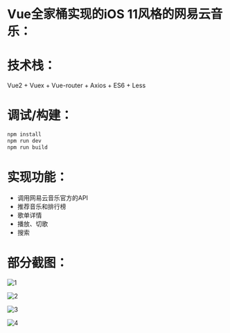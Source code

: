 # Vue全家桶实现的iOS 11风格的网易云音乐：

# 技术栈：
Vue2 + Vuex + Vue-router + Axios + ES6 + Less

# 调试/构建：
``` bash
npm install
npm run dev
npm run build
```
# 实现功能：
 - 调用网易云音乐官方的API
 - 推荐音乐和排行榜
 - 歌单详情
 - 播放、切歌
 - 搜索

 # 部分截图：
 ![1](1.png)  

 ![2](2.png)  

 ![3](3.png)  
 
 ![4](4.png)


